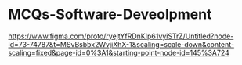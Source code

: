 # MCQs-Software-Deveolpment

https://www.figma.com/proto/ryejtYfRDnKIp61vyiSTrZ/Untitled?node-id=73-74787&t=MSvBsbbx2WvjiXhX-1&scaling=scale-down&content-scaling=fixed&page-id=0%3A1&starting-point-node-id=145%3A724
